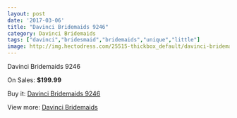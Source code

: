 ```yaml
---
layout: post
date: '2017-03-06'
title: "Davinci Bridemaids 9246"
category: Davinci Bridemaids
tags: ["davinci","bridesmaid","bridemaids","unique","little"]
image: http://img.hectodress.com/25515-thickbox_default/davinci-bridemaids-9246.jpg
---
```

Davinci Bridemaids 9246

On Sales: **$199.99**
<a href="https://www.hectodress.com/davinci-bridemaids/11829-davinci-bridemaids-9246.html"><amp-img layout="responsive" width="600" height="600" src="//img.hectodress.com/25515-thickbox_default/davinci-bridemaids-9246.jpg" alt="Davinci Bridemaids 9246 0" /></a>

Buy it: [Davinci Bridemaids 9246](https://www.hectodress.com/davinci-bridemaids/11829-davinci-bridemaids-9246.html "Davinci Bridemaids 9246")

View more: [Davinci Bridemaids](https://www.hectodress.com/185-davinci-bridemaids "Davinci Bridemaids")